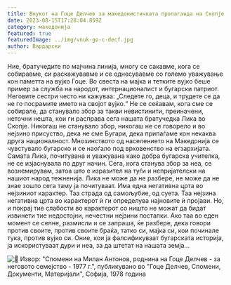 ```yaml
---
title: Внукот на Гоце Делчев за македонистичката пропаганда на Скопје
date: 2023-08-15T17:28:04.859Z
category: македонија
featured: true
featuredImage: ../img/vnuk-go-c-decf.jpg
author: Вардарски
---
```

Ние, братучедите по мајчина линија, многу се сакавме, кога се собиравме, си раскажувавме и се однесувавме со големо уважување кон паметта на вујко Гоце. Во свеста на мајка и тетките вујко беше пример за служба на народот, интернационалист и бугарски патриот. Неговите сестри често ни кажуваа: „Следете го, деца, и трудете се да не го посрамите името на својот вујко.“ Не се сеќавам, кога сме се собирале, да станувало збор за такви невистинити, преиначени, неточни нешта, кои ги расправа сега нашата братучедка Лика во Скопје. Никогаш не станувало збор, никогаш не се говорело и во нејзино присуство, дека не сме Бугари, дека припаѓаме кон некаква друга националност. Мнозинството од населението на Македонија се чувстувало бугарско и се наоѓало под врховенство на егзархијата. Самата Лика, почитувана и уважувана како добра бугарска учителка, не се изјаснувала по друг начин. Сега, кога станува збор за неа, се вознемирувам, затоа што е изразител на туѓи и непријателски на нашиот народ тежненија. Лика не може да не разбере, не може да не знае зошто сега таму ја почитуваат. Има една негативна црта во нејзиниот карактер. Таа страда од самољубие, од суета. Таа нејзина негативна црта во карактерот ѝ ги определува најновите ѝ пројави. Но, и покрај тие слабости во карактерот со ништо не можат да бидат извинети тие недостојни, нечестни нејзини постапки. Ако таа во еден момент се сепне, размисли и се запраша, ќе разбере, дека говори против своите, против своите браќа, татко си, мајка си, кои починале тука, против вујко си. Оние, кои ја фалсификуваат бугарската историја, ја искористуваат дури и неа, за да штетат на нашата земја...

 ![📖](https://static.xx.fbcdn.net/images/emoji.php/v9/tf7/1.5/16/1f4d6.png) Извор: "Спомени на Милан Антонов, роднина на Гоце Делчев - за неговото семејство - 1977 г.", публикувано вo "Гоце Делчев, Спомени, Документи, Материjали", Софиja, 1978 година

<!--EndFragment-->